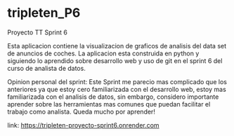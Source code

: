 # tripleten_P6
Proyecto TT Sprint 6

Esta aplicacion contiene la visualizacion de graficos de analisis del data set de anuncios de coches.
La aplicacion esta construida en python y siguiendo lo aprendido sobre desarrollo web y uso de git en el sprint 6 del curso de analista de datos.

Opinion personal del sprint: Este Sprint me parecio mas complicado que los anteriores ya que estoy cero familiarizada con el desarrollo web, estoy mas familiarizada con el analisis de datos, sin embargo, considero importante aprender sobre las herramientas mas comunes que puedan facilitar el trabajo como analista.
Queda mucho por aprender!

link: https://tripleten-proyecto-sprint6.onrender.com
